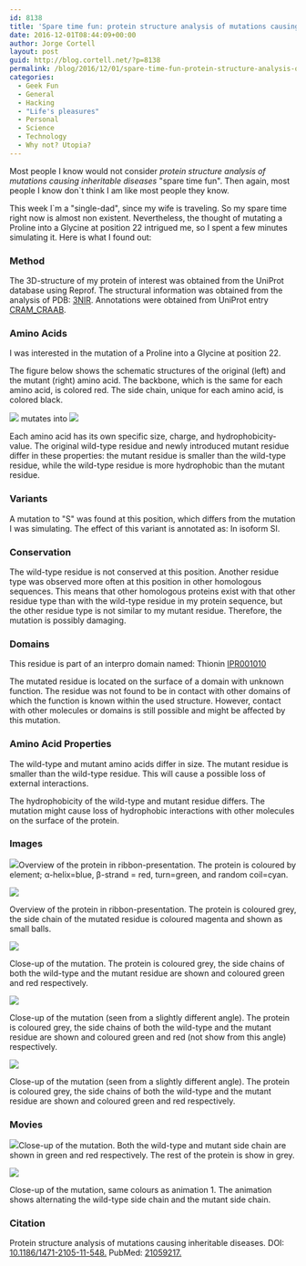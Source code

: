```yaml
---
id: 8138
title: 'Spare time fun: protein structure analysis of mutations causing inheritable diseases'
date: 2016-12-01T08:44:09+00:00
author: Jorge Cortell
layout: post
guid: http://blog.cortell.net/?p=8138
permalink: /blog/2016/12/01/spare-time-fun-protein-structure-analysis-of-mutations-causing-inheritable-diseases/
categories:
  - Geek Fun
  - General
  - Hacking
  - "Life's pleasures"
  - Personal
  - Science
  - Technology
  - Why not? Utopia?
---
```

Most people I know would not consider _protein structure analysis of mutations causing inheritable diseases_ "spare time fun". Then again, most people I know don`t think I am like most people they know.

This week I`m a "single-dad", since my wife is traveling. So my spare time right now is almost non existent. Nevertheless, the thought of mutating a Proline into a Glycine at position 22 intrigued me, so I spent a few minutes simulating it. Here is what I found out:<section> 

### Method

The 3D-structure of my protein of interest was obtained from the UniProt database using Reprof. The structural information was obtained from the analysis of PDB: [3NIR](http://pdb.rcsb.org/pdb/explore/explore.do?structureId=3NIR). Annotations were obtained from UniProt entry [CRAM_CRAAB](http://www.uniprot.org/uniprot/CRAM_CRAAB).</section> <section> 

### Amino Acids

I was interested in the mutation of a Proline into a Glycine at position 22.

The figure below shows the schematic structures of the original (left) and the mutant (right) amino acid. The backbone, which is the same for each amino acid, is colored red. The side chain, unique for each amino acid, is colored black.

![](http://www.cmbi.ru.nl/hope/static/images/aa/pro.jpg) mutates into ![](http://www.cmbi.ru.nl/hope/static/images/aa/gly.jpg)

Each amino acid has its own specific size, charge, and hydrophobicity-value. The original wild-type residue and newly introduced mutant residue differ in these properties: the mutant residue is smaller than the wild-type residue, while the wild-type residue is more hydrophobic than the mutant residue.</section> <section> 

### Variants

A mutation to "S" was found at this position, which differs from the mutation I was simulating. The effect of this variant is annotated as: In isoform SI.</section> <section> 

### Conservation

The wild-type residue is not conserved at this position. Another residue type was observed more often at this position in other homologous sequences. This means that other homologous proteins exist with that other residue type than with the wild-type residue in my protein sequence, but the other residue type is not similar to my mutant residue. Therefore, the mutation is possibly damaging.</section> <section> 

### Domains

This residue is part of an interpro domain named: Thionin [IPR001010](http://www.ebi.ac.uk/interpro/entry/IPR001010)

The mutated residue is located on the surface of a domain with unknown function. The residue was not found to be in contact with other domains of which the function is known within the used structure. However, contact with other molecules or domains is still possible and might be affected by this mutation.</section> <section> 

### Amino Acid Properties

The wild-type and mutant amino acids differ in size. The mutant residue is smaller than the wild-type residue. This will cause a possible loss of external interactions.

The hydrophobicity of the wild-type and mutant residue differs. The mutation might cause loss of hydrophobic interactions with other molecules on the surface of the protein.</section> <section> 

### Images

![](http://www.cmbi.ru.nl/hope/yasara/0fc26700-bbb3-4a1c-85a9-b6a3b0f5e997/22GLY_overview.png/)Overview of the protein in ribbon-presentation. The protein is coloured by element; α-helix=blue, β-strand = red, turn=green, and random coil=cyan.

![](http://www.cmbi.ru.nl/hope/yasara/0fc26700-bbb3-4a1c-85a9-b6a3b0f5e997/22GLY_overview_grey.png/)

Overview of the protein in ribbon-presentation. The protein is coloured grey, the side chain of the mutated residue is coloured magenta and shown as small balls.

![](http://www.cmbi.ru.nl/hope/yasara/0fc26700-bbb3-4a1c-85a9-b6a3b0f5e997/22GLY_zoom.png/)

Close-up of the mutation. The protein is coloured grey, the side chains of both the wild-type and the mutant residue are shown and coloured green and red respectively.

![](http://www.cmbi.ru.nl/hope/yasara/0fc26700-bbb3-4a1c-85a9-b6a3b0f5e997/22GLY_zoom2.png/)

Close-up of the mutation (seen from a slightly different angle). The protein is coloured grey, the side chains of both the wild-type and the mutant residue are shown and coloured green and red (not show from this angle) respectively.

![](http://www.cmbi.ru.nl/hope/yasara/0fc26700-bbb3-4a1c-85a9-b6a3b0f5e997/22GLY_zoom3.png/)

Close-up of the mutation (seen from a slightly different angle). The protein is coloured grey, the side chains of both the wild-type and the mutant residue are shown and coloured green and red respectively.</section> <section> 

### Movies

![](http://www.cmbi.ru.nl/hope/yasara/6c11cb58-f112-43f9-9f7a-4d907c84c268/22GLY_turning.gif/)Close-up of the mutation. Both the wild-type and mutant side chain are shown in green and red respectively. The rest of the protein is show in grey.

![](http://www.cmbi.ru.nl/hope/yasara/6c11cb58-f112-43f9-9f7a-4d907c84c268/22GLY_morphing.gif/)

Close-up of the mutation, same colours as animation 1. The animation shows alternating the wild-type side chain and the mutant side chain.</section> <section> 

### Citation

Protein structure analysis of mutations causing inheritable diseases. DOI: [10.1186/1471-2105-11-548.](http://dx.doi.org/10.1186/1471-2105-11-548) PubMed: [21059217](http://www.ncbi.nlm.nih.gov/pubmed/21059217)<a href="http://www.cmbi.ru.nl/hope/report/583f164001ca360009798abb/" target="_blank">.</a></section>